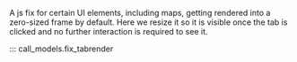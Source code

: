 
A js fix for certain UI elements, including maps, getting rendered into a
zero-sized frame by default. Here we resize it so it is visible once the tab is
clicked and no further interaction is required to see it.

::: call_models.fix_tabrender
